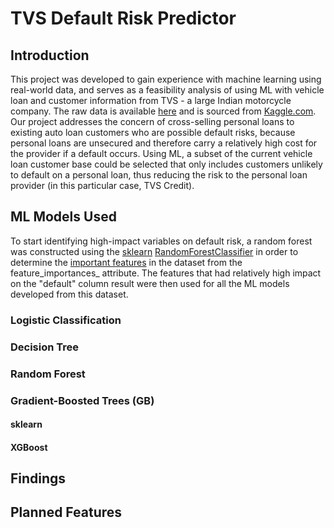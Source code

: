 # TVS Default Risk Predictor
## Introduction

This project was developed to gain experience with machine learning using real-world data, and serves as a feasibility analysis of using ML with vehicle loan and customer information from TVS - a large Indian motorcycle company. The raw data is available [here](https://www.kaggle.com/sjleshrac/tvs-loan-default) and is sourced from [Kaggle.com](www.kaggle.com). Our project addresses the concern of cross-selling personal loans to existing auto loan customers who are possible default risks, because personal loans are unsecured and therefore carry a relatively high cost for the provider if a default occurs. Using ML, a subset of the current vehicle loan customer base could be selected that only includes customers unlikely to default on a personal loan, thus reducing the risk to the personal loan provider (in this particular case, TVS Credit).

## ML Models Used

To start identifying high-impact variables on default risk, a random forest was constructed using the [sklearn](https://scikit-learn.org/stable/) [RandomForestClassifier](https://scikit-learn.org/stable/modules/generated/sklearn.ensemble.RandomForestClassifier.html?highlight=random%20forest%20classifier#sklearn.ensemble.RandomForestClassifier) in order to determine the [important features](https://scikit-learn.org/stable/auto_examples/ensemble/plot_forest_importances.html) in the dataset from the feature_importances_ attribute. The features that had relatively high impact on the "default" column result were then used for all the ML models developed from this dataset.

### Logistic Classification

### Decision Tree

### Random Forest

### Gradient-Boosted Trees (GB)

#### sklearn

#### XGBoost

## Findings

## Planned Features